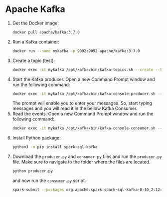 # Apache Kafka 

1. Get the Docker image:
    ```bash
    docker pull apache/kafka:3.7.0
    ```
2. Run a Kafka container:
    ```bash
    docker run --name mykafka -p 9092:9092 apache/kafka:3.7.0
    ```
3. Create a topic (test):
    ```bash
    docker exec -it mykafka /opt/kafka/bin/kafka-topics.sh --create --topic test --bootstrap-server localhost:9092 --partitions 1 --replication-factor 1
    ```
4. Start the Kafka producer. Open a new Command Prompt window and run the following command:
    ```bash
    docker exec -it mykafka /opt/kafka/bin/kafka-console-producer.sh --topic test --bootstrap-server localhost:9092
    ```
    The prompt will enable you to enter your messages. So, start typing messages and you will read it in the bellow Kafka Consumer.
5. Read the events. Open a new Command Prompt window and run the following command:
    ```bash
    docker exec -it mykafka /opt/kafka/bin/kafka-console-consumer.sh --topic test --from-beginning --bootstrap-server localhost:9092
    ```
6. Install Python package:
    ```bash
    python3 -m pip install spark-sql-kafka
    ```
7. Download the ```producer.py``` and ```consumer.py``` files and run the ```producer.py``` file. Make sure to navigate to the folder where the files are located. 
    ```bash
    python producer.py
    ``` 
    and now run the ```consumer.py``` script. 
    ```bash
    spark-submit --packages org.apache.spark:spark-sql-kafka-0-10_2.12:3.3.1 consumer.py
    ```